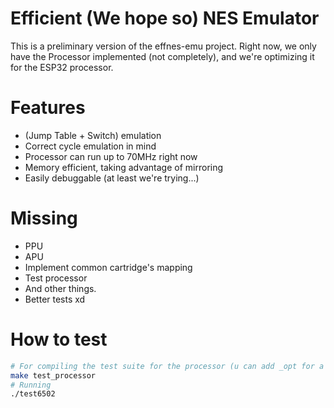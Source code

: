 # Efficient (We hope so) NES Emulator
This is a preliminary version of the effnes-emu project. Right now, we only have the Processor implemented (not completely), and we're optimizing it for the ESP32 processor.

# Features
* (Jump Table + Switch) emulation
* Correct cycle emulation in mind
* Processor can run up to 70MHz right now
* Memory efficient, taking advantage of mirroring
* Easily debuggable (at least we're trying...)

# Missing
* PPU
* APU
* Implement common cartridge's mapping
* Test processor
* And other things.
* Better tests xd

# How to test
```bash
# For compiling the test suite for the processor (u can add _opt for a faster test)
make test_processor
# Running
./test6502
```

